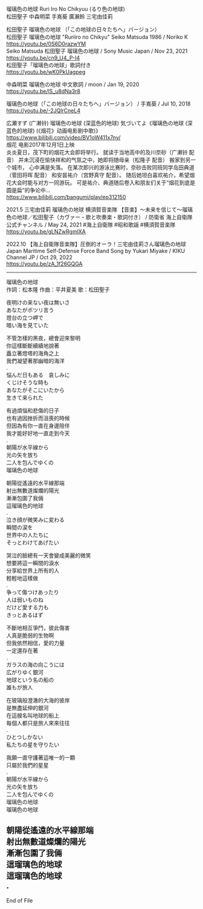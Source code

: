 瑠璃色の地球 Ruri Iro No Chikyuu (るり色の地球)   
松田聖子 中森明菜 手嶌葵 廣瀨鈴 三宅由佳莉  

松田聖子 瑠璃色の地球 （「この地球の日々たちへ」バージョン）  
松田聖子 瑠璃色の地球 "Ruriiro no Chikyu" Seiko Matsuda 1986 / Noriko K  
https://youtu.be/0S6D0razwYM  
Seiko Matsuda 松田聖子 瑠璃色の地球 / Sony Music Japan / Nov 23, 2021  
https://youtu.be/cn9_U4_P-I4  
松田聖子「瑠璃色の地球」歌詞付き  
https://youtu.be/wK0PkUagpeg  
  
中森明菜 瑠璃色の地球 中文歌詞 / moon /  Jan 19, 2020  
https://youtu.be/lS_u8dNa3r8  
  
瑠璃色の地球（「この地球の日々たちへ」バージョン） / 手嶌葵 / Jul 10, 2018  
https://youtu.be/-2JQlrCneL4  
  
広瀬すず (广濑铃) 瑠璃色の地球 (深蓝色的地球) 気づいてよ《瑠璃色の地球 (深蓝色的地球) (《烟花》动画电影剧中歌)》  
https://www.bilibili.com/video/BV1oW411x7ny/  
烟花  电影2017年12月1日上映  
炎炎夏日，茂下町的烟花大会即将举行。 就读于当地高中的及川奈砂（广濑铃 配音） 并未沉浸在愉快祥和的气氛之中，她即将随母亲（松隆子 配音） 搬家到另一个城市， 心中满是失落。 在某次即兴的游泳比赛时，奈砂击败同班同学岛田典道（菅田将晖 配音） 和安昙祐介（宫野真守 配音）。 随后她坦白喜欢祐介，希望烟花大会时能与对方一同游玩。 可是祐介、典道随后卷入和朋友们关于“烟花到底是圆是扁”的争论中...  
https://www.bilibili.com/bangumi/play/ep312150  
    
2021.5 三宅由佳莉 瑠璃色の地球 横須賀音楽隊 【音楽】～未来を信じて～瑠璃色の地球／松田聖子（カヴァー・歌と吹奏楽・歌詞付き） / 防衛省 海上自衛隊 公式チャンネル / May 24, 2021  #海上自衛隊 #昭和歌謡 #横須賀音楽隊  
https://youtu.be/gLNZwRgmlXA  
  
2022.10 【海上自衛隊音楽隊】圧倒的オーラ！三宅由佳莉さん瑠璃色の地球 Japan Maritime Self-Defense Force Band Song by Yukari Miyake / KIKU Channel JP /  Oct 29, 2022  
https://youtu.be/zA_1f26GQGA  
  
  
----  
瑠璃色の地球  
作詞：松本隆 作曲：平井夏美 歌：松田聖子   
  
夜明けの来ない夜は無いさ  
あなたがポツリ言う  
燈台の立つ岬で  
暗い海を見ていた  
  
不管怎樣的黑夜，總會迎來黎明  
你這樣斷斷續續地說著  
矗立著燈塔的海角之上  
我們凝望著那幽暗的海洋  
.  
悩んだ日もある　哀しみに  
くじけそうな時も  
あなたがそこにいたから  
生きて来られた  
  
有過煩惱和悲傷的日子  
也有過因挫折而沮喪的時候  
但因為有你一直在身邊陪伴  
我才能好好地一直走到今天  
.  
朝陽が水平線から  
光の矢を放ち  
二人を包んでゆくの  
瑠璃色の地球  
  
朝陽從遙遠的水平線那端  
射出無數道燦爛的陽光  
漸漸包圍了我倆  
這瑠璃色的地球  
.  
泣き顔が微笑みに変わる  
瞬間の涙を  
世界中の人たちに  
そっとわけてあげたい  
  
哭泣的臉總有一天會變成美麗的微笑  
想要將這一瞬間的淚水  
分享給世界上所有的人  
輕輕地這樣做  
.  
争って傷つけあったり  
人は弱いものね  
だけど愛する力も  
きっとあるはず  
  
不斷地相互爭鬥，彼此傷害  
人真是脆弱的生物啊  
但我依然相信，愛的力量  
一定還存在著  
.  
ガラスの海の向こうには  
広がりゆく銀河  
地球という名の船の  
誰もが旅人  
  
在玻璃般澄澈的大海的彼岸  
是無盡延伸的銀河  
在這艘名叫地球的船上  
每個人都只是旅人來來往往  
.  
ひとつしかない  
私たちの星を守りたい  
  
我願一直守護著這唯一的一顆  
只屬於我們的星星  
.  
朝陽が水平線から  
光の矢を放ち  
二人を包んでゆくの  
瑠璃色の地球  
瑠璃色の地球  
  
朝陽從遙遠的水平線那端  
射出無數道燦爛的陽光  
漸漸包圍了我倆  
這瑠璃色的地球  
這瑠璃色的地球  
.  
----    
End of File
